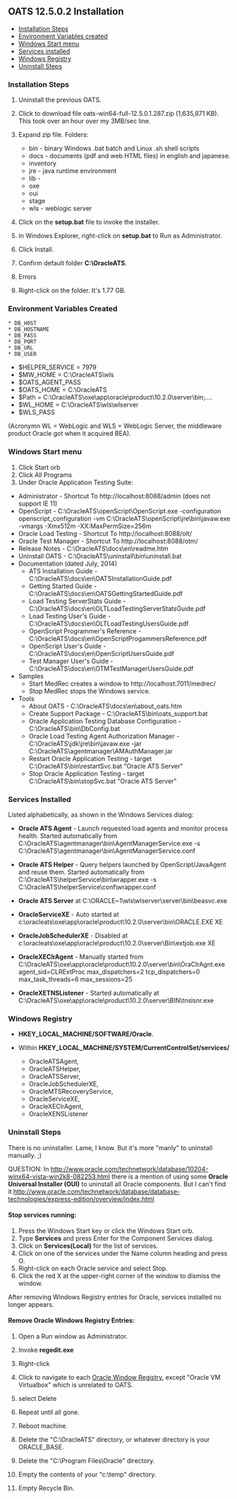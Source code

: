 ## OATS 12.5.0.2 Installation


* <a href="#InstallSteps">Installation Steps</a>
* <a href="#EnvVars">Environment Variables created</a>
* <a href="#WindowsStart">Windows Start menu</a>
* <a href="#ServicesInstalled">Services installed</a>
* <a href="#WindowsRegistry">Windows Registry</a>
* <a href="#Uninstall"> Uninstall Steps</a>

### <a name="InstallSteps">Installation Steps</a>

1. Uninstall the previous OATS.
2. Click to download file oats-win64-full-12.5.0.1.287.zip  (1,635,871 KB). This took over an hour over my 3MB/sec line. 
3. Expand zip file. Folders:

	* bin - binary Windows .bat batch and Linux .sh shell scripts
  	* docs - documents (pdf and web HTML files) in english and japanese.
	* inventory
	* jre - java runtime environment
	* lib - 
	* oxe
	* oui
	* stage
	* wls - weblogic server

4. Click on the **setup.bat** file to invoke the installer.
5. In Windows Explorer, right-click on **setup.bat** to Run as Administrator.
6. Click Install.
7. Confirm default folder **C:\OracleATS**. 
8. Errors 
9. Right-click on the folder. It's 1.77 GB.

### <a name="EnvVars">Environment Variables Created</a>


	* DB_HOST
	* DB_HOSTNAME
	* DB_PASS
	* DB_PORT
	* DB_URL
	* DB_USER

* $HELPER_SERVICE = 7979
* $MW_HOME = C:\OracleATS\wls
* $OATS_AGENT_PASS
* $OATS_HOME = C:\OracleATS
* $Path = C:\OracleATS\oxe\app\oracle\product\10.2.0\server\bin;....
* $WL_HOME = C:\OracleATS\wls\wlserver
* $WLS_PASS

(Acronymn WL = WebLogic and WLS = WebLogic Server, the middleware product Oracle got when it acquired BEA).

### <a name="WindowsStart">Windows Start menu</a>
1. Click Start orb
2. Click All Programs
3. Under Oracle Application Testing Suite:

* Administrator - Shortcut To http://localhost:8088/admin (does not support IE 11)
* OpenScript - C:\OracleATS\openScript\OpenScript.exe -configuration openscript_configuration -vm C:\OracleATS\openScript\jre\bin\javaw.exe -vmargs -Xmx512m -XX:MaxPermSize=256m
* Oracle Load Testing - Shortcut To http://localhost:8088/olt/
* Oracle Test Manager - Shortcut To http://localhost:8088/otm/
* Release Notes - C:\OracleATS\docs\en\readme.htm
* Uninstall OATS - C:\OracleATS\uninstall\bin\uninstall.bat
* Documentation (dated July, 2014)
	* ATS Installation Guide - C:\OracleATS\docs\en\OATSInstallationGuide.pdf
	* Getting Started Guide - C:\OracleATS\docs\en\OATSGettingStartedGuide.pdf
	* Load Testing ServerStats Guide - C:\OracleATS\docs\en\OLTLoadTestingServerStatsGuide.pdf
	* Load Testing User's Guide - C:\OracleATS\docs\en\OLTLoadTestingUsersGuide.pdf
	* OpenScript Programmer's Reference - C:\OracleATS\docs\en\OpenScriptProgammersReference.pdf
	* OpenScript User's Guide - C:\OracleATS\docs\en\OpenScriptUsersGuide.pdf
	* Test Manager User's Guide - C:\OracleATS\docs\en\OTMTestManagerUsersGuide.pdf
* Samples
	* Start MedRec creates a window to http://localhost:7011/medrec/
	* Stop MedRec stops the Windows service.
* Tools
	* About OATS - C:\OracleATS\docs\en\about_oats.htm
	* Create Support Package - C:\OracleATS\bin\oats_support.bat
	* Oracle Application Testing Database Configuration - C:\OracleATS\bin\DbConfig.bat
	* Oracle Load Testing Agent Authorization Manager - C:\OracleATS\jdk\jre\bin\javaw.exe -jar C:\OracleATS\agentmanager\AMAuthManager.jar
	* Restart Oracle Application Testing - target C:\OracleATS\bin\restartSvc.bat "Oracle ATS Server"
	* Stop Oracle Application Testing - target C:\OracleATS\bin\stopSvc.bat "Oracle ATS Server"


### <a name="ServicesInstalled"> Services Installed</a>
Listed alphabetically, as shown in the Windows Services dialog:

* **Oracle ATS Agent** - Launch requested load agents and monitor process health.
	Started automatically from
	C:\OracleATS\agentmanager\bin\AgentManagerService.exe -s C:\OracleATS\agentmanager\bin\\AgentManagerService.conf
	
* **Oracle ATS Helper** - Query helpers launched by OpenScript/JavaAgent and reuse them.
	Started automatically from 
	C:\OracleATS\helperService\bin\wrapper.exe -s C:\OracleATS\helperService\conf\wrapper.conf
	
* **Oracle ATS Server** at C:\ORACLE~1\wls\wlserver\server\bin\beasvc.exe

* **OracleServiceXE** -
	Auto started at c:\oracleats\oxe\app\oracle\product\10.2.0\server\bin\ORACLE.EXE XE

* **OracleJobSchedulerXE** - Disabled at c:\oracleats\oxe\app\oracle\product\10.2.0\server\Bin\extjob.exe XE

* **OracleXEClrAgent** - Manually started from C:\OracleATS\oxe\app\oracle\product\10.2.0\server\bin\OraClrAgnt.exe agent_sid=CLRExtProc max_dispatchers=2 tcp_dispatchers=0 max_task_threads=6 max_sessions=25

* **OracleXETNSListener** - 
	Started automatically at C:\OracleATS\oxe\app\oracle\product\10.2.0\server\BIN\tnslsnr.exe


### <a name="WindowsRegistry">Windows Registry</a>

* **HKEY_LOCAL_MACHINE/SOFTWARE/Oracle**. 

* Within **HKEY_LOCAL_MACHINE/SYSTEM/CurrentControlSet/services/**
  
	* OracleATSAgent, 
	* OracleATSHelper, 
	* OracleATSServer, 
	* OracleJobSchedulerXE, 
	* OracleMTSRecoveryService, 
	* OracleServiceXE, 
	* OracleXEClrAgent, 
	* OracleXENSListener


### <a name="Uninstall"> Uninstall Steps</a>

There is no uninstaller. Lame, I know. 
But it's more "manly" to uninstall manually. ;)

QUESTION:
In http://www.oracle.com/technetwork/database/10204-winx64-vista-win2k8-082253.html
there is a mention of using some **Oracle Universal Installer (OUI)**
to uninstall all Oracle components. But I can't find it
http://www.oracle.com/technetwork/database/database-technologies/express-edition/overview/index.html

#### Stop services running:
1. Press the Windows Start key or click the Windows Start orb.
2. Type **Services** and press Enter for the Component Services dialog.
3. Click on **Services(Local)** for the list of services.
3. Click on one of the services under the Name column heading and press O.
4. Right-click on each Oracle service and select Stop.
5. Click the red X at the upper-right corner of the window to dismiss the window.

After removing Windows Registry entries for Oracle, services installed no longer appears.

#### Remove Oracle Windows Registry Entries:
1. Open a Run window as Administrator.
2. Invoke **regedit.exe** 
3. Right-click 
4. Click to navigate to each <a href="#WindowsRegistry">Oracle Window Registry</a>,
	except "Oracle VM Virtualbox" which is unrelated to OATS.
5. select Delete
6. Repeat until all gone.
7. Reboot machine.

8. Delete the "C:\OracleATS" directory, or whatever directory is your ORACLE_BASE.
9. Delete the "C:\Program Files\Oracle" directory.
10. Empty the contents of your "c:\temp" directory.
11. Empty Recycle Bin.
